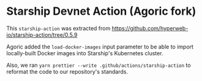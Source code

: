 # Starship Devnet Action (Agoric fork)

This `starship-action` was extracted from https://github.com/hyperweb-io/starship-action/tree/0.5.9

Agoric added the `load-docker-images` input parameter to be able to import locally-built Docker images into Starship's Kubernetes cluster.

Also, we ran `yarn prettier --write .github/actions/starship-action` to reformat
the code to our repository's standards.
